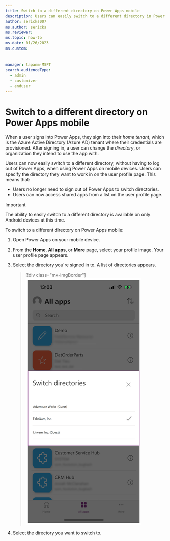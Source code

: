 ```yaml
---
title: Switch to a different directory on Power Apps mobile
description: Users can easily switch to a different directory in Power Apps mobile.
author: sericks007
ms.author: sericks
ms.reviewer: 
ms.topic: how-to
ms.date: 01/26/2023
ms.custom: 


manager: tapanm-MSFT
search.audienceType: 
  - admin
  - customizer
  - enduser
---
```


# Switch to a different directory on Power Apps mobile

When a user signs into Power Apps, they sign into their *home tenant*, which is the Azure Active Directory (Azure AD) tenant where their credentials are provisioned. After signing in, a user can change the *directory*, or organization they intend to use the app with. 

Users can now easily switch to a different directory, without having to log out of Power Apps, when using Power Apps on mobile devices. Users can specify the directory they want to work in on the user profile page.  This means that:

- Users no longer need to sign out of Power Apps to switch directories.
- Users can now access shared apps from a list on the user profile page.

> [!Important]
> The ability to easily switch to a different directory is available on only Android devices at this time.

To switch to a different directory on Power Apps mobile:

1. Open Power Apps on your mobile device.
2. From the **Home**, **All apps**, or **More** page, select your profile image. Your user profile page appears.
3. Select the directory you're signed in to. A list of directories appears.
    
    > [!div class="mx-imgBorder"] 
    > ![A list of directories.](media/tenant-switcher.png "A list of directories.")
   
4. Select the directory you want to switch to.


